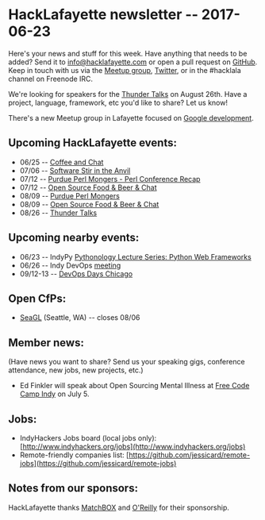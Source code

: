 # HackLafayette newsletter -- 2017-06-23

Here's your news and stuff for this week. Have anything that needs to be added? Send it to info@hacklafayette.com or open a pull request on [GitHub](https://github.com/hacklafayette/newsletter). Keep in touch with us via the [Meetup group](https://www.meetup.com/hacklafayette/), [Twitter](https://twitter.com/hacklafayette), or in the #hacklala channel on Freenode IRC.

We're looking for speakers for the [Thunder Talks](https://www.meetup.com/hacklafayette/events/237527854/) on August 26th. Have a project, language, framework, etc you'd like to share? Let us know!

There's a new Meetup group in Lafayette focused on [Google development](https://www.meetup.com/GDGLafayette/).

## Upcoming HackLafayette events:
* 06/25 -- [Coffee and Chat](https://www.meetup.com/hacklafayette/events/pcmxklywjbhc/)
* 07/06 -- [Software Stir in the Anvil](https://twitter.com/softwarestir)
* 07/12 -- [Purdue Perl Mongers - Perl Conference Recap](https://www.meetup.com/hacklafayette/events/239878787/)
* 07/12 -- [Open Source Food & Beer & Chat](https://www.meetup.com/hacklafayette/events/239878940/)
* 08/09 -- [Purdue Perl Mongers](https://www.meetup.com/hacklafayette/events/239878854/)
* 08/09 -- [Open Source Food & Beer & Chat](https://www.meetup.com/hacklafayette/events/239878972/)
* 08/26 -- [Thunder Talks](https://www.meetup.com/hacklafayette/events/239012244/)

## Upcoming nearby events:
* 06/23 -- IndyPy [Pythonology Lecture Series: Python Web Frameworks](https://www.eventbrite.com/e/pythology-lecture-series-web-framework-shootout-tickets-32697463995)
* 06/26 -- Indy DevOps [meeting](https://www.meetup.com/IndyDevOps/events/qlswtjywjbjc/)
* 09/12-13 -- [DevOps Days Chicago](https://www.devopsdays.org/events/2017-chicago/)

## Open CfPs:
* [SeaGL](http://seagl.org/news/2017/06/19/CFP-open.html) (Seattle, WA) -- closes 08/06

## Member news:
(Have news you want to share? Send us your speaking gigs, conference attendance, new jobs, new projects, etc.)
* Ed Finkler will speak about Open Sourcing Mental Illness at [Free Code Camp Indy](https://www.meetup.com/Free-Code-Camp-Indy/events/240842101/) on July 5.

## Jobs:
* IndyHackers Jobs board (local jobs only): [http://www.indyhackers.org/jobs](http://www.indyhackers.org/jobs)
* Remote-friendly companies list: [https://github.com/jessicard/remote-jobs](https://github.com/jessicard/remote-jobs)

## Notes from our sponsors:

HackLafayette thanks [MatchBOX](http://matchboxstudio.org/) and [O'Reilly](http://www.oreilly.com/) for their sponsorship.
